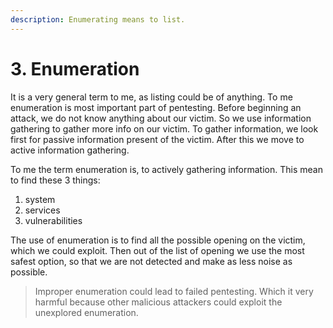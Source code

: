 ```yaml
---
description: Enumerating means to list.
---
```


# 3. Enumeration

It is a very general term to me, as listing could be of anything. To me enumeration is most important part of pentesting. Before beginning an attack, we do not know anything about our victim. So we use information gathering to gather more info on our victim. To gather information, we look first for passive information present of the victim. After this we move to active information gathering.

To me the term enumeration is, to actively gathering information. This mean to find these 3 things:

1. system
2. services
3. vulnerabilities

The use of enumeration is to find all the possible opening on the victim, which we could exploit. Then out of the list of opening we use the most safest option, so that we are not detected and make as less noise as possible.

> Improper enumeration could lead to failed pentesting. Which it very harmful because other malicious attackers could exploit the unexplored enumeration.


